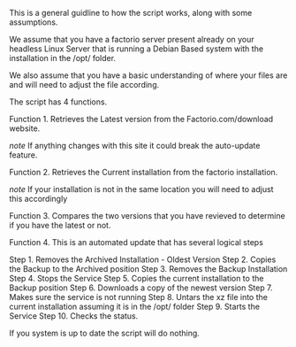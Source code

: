 This is a general guidline to how the script works, along with some assumptions.

We assume that you have a factorio server present already on your headless Linux Server that is running a Debian Based system with the installation in the /opt/ folder.

We also assume that you have a basic understanding of where your files are and will need to adjust the file according.

The script has 4 functions.

Function 1. Retrieves the Latest version from the Factorio.com/download website. 

*note* If anything changes with this site it could break the auto-update feature.

Function 2. Retrieves the Current installation from the factorio installation.
  
*note* If your installation is not in the same location you will need to adjust this accordingly

Function 3. Compares the two versions that you have revieved to determine if you have the latest or not.

Function 4. This is an automated update that has several logical steps

Step 1. Removes the Archived Installation - Oldest Version
Step 2. Copies the Backup to the Archived position
Step 3. Removes the Backup Installation
Step 4. Stops the Service
Step 5. Copies the current installation to the Backup position
Step 6. Downloads a copy of the newest version
Step 7. Makes sure the service is not running
Step 8. Untars the xz file into the current installation assuming it is in the /opt/ folder
Step 9. Starts the Service
Step 10. Checks the status. 

If you system is up to date the script will do nothing.
